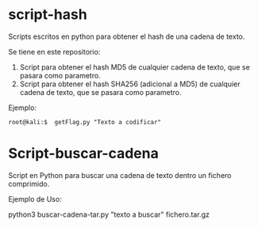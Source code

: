 # script-hash
Scripts escritos en python para obtener el hash de una cadena de texto.

Se tiene en este repositorio:

1. Script para obtener el hash MD5 de cualquier cadena de texto, que se pasara como parametro.
2. Script para obtener el hash SHA256 (adicional a MD5) de cualquier cadena de texto, que se pasara como parametro.

Ejemplo: 

    root@kali:$  getFlag.py "Texto a codificar"

# Script-buscar-cadena
Script en Python para buscar una cadena de texto dentro un fichero comprimido.

Ejemplo de Uso:

python3 buscar-cadena-tar.py "texto a buscar" fichero.tar.gz
